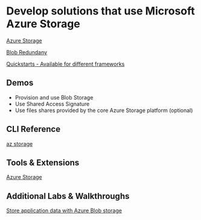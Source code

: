 # Develop solutions that use Microsoft Azure Storage

[Azure Storage](https://docs.microsoft.com/en-us/azure/storage/)

[Blob Redundany](https://docs.microsoft.com/en-us/azure/storage/common/storage-redundancy)

[Quickstarts - Available for different frameworks](https://docs.microsoft.com/en-us/azure/storage/blobs/storage-quickstart-blobs-java?tabs=powershell)

## Demos

- Provision and use Blob Storage
- Use Shared Access Signature
- Use files shares provided by the core Azure Storage platform (optional)

## CLI Reference

[az storage](https://docs.microsoft.com/en-us/cli/azure/storage?view=azure-cli-latest)

## Tools & Extensions

[Azure Storage](https://marketplace.visualstudio.com/items?itemName=ms-azuretools.vscode-azurestorage)

## Additional Labs & Walkthroughs

[Store application data with Azure Blob storage](https://docs.microsoft.com/en-us/learn/modules/store-app-data-with-azure-blob-storage/)
